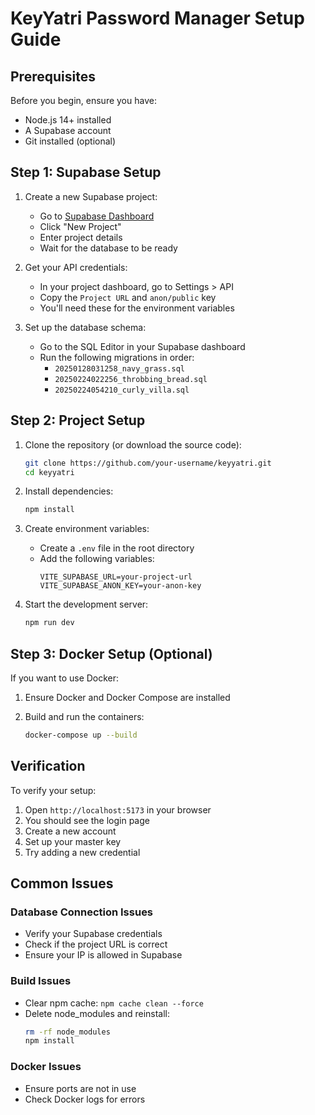 # KeyYatri Password Manager Setup Guide

## Prerequisites

Before you begin, ensure you have:
- Node.js 14+ installed
- A Supabase account
- Git installed (optional)

## Step 1: Supabase Setup

1. Create a new Supabase project:
   - Go to [Supabase Dashboard](https://app.supabase.com)
   - Click "New Project"
   - Enter project details
   - Wait for the database to be ready

2. Get your API credentials:
   - In your project dashboard, go to Settings > API
   - Copy the `Project URL` and `anon/public` key
   - You'll need these for the environment variables

3. Set up the database schema:
   - Go to the SQL Editor in your Supabase dashboard
   - Run the following migrations in order:
     - `20250128031258_navy_grass.sql`
     - `20250224022256_throbbing_bread.sql`
     - `20250224054210_curly_villa.sql`

## Step 2: Project Setup

1. Clone the repository (or download the source code):
   ```bash
   git clone https://github.com/your-username/keyyatri.git
   cd keyyatri
   ```

2. Install dependencies:
   ```bash
   npm install
   ```

3. Create environment variables:
   - Create a `.env` file in the root directory
   - Add the following variables:
     ```env
     VITE_SUPABASE_URL=your-project-url
     VITE_SUPABASE_ANON_KEY=your-anon-key
     ```

4. Start the development server:
   ```bash
   npm run dev
   ```

## Step 3: Docker Setup (Optional)

If you want to use Docker:

1. Ensure Docker and Docker Compose are installed

2. Build and run the containers:
   ```bash
   docker-compose up --build
   ```

## Verification

To verify your setup:

1. Open `http://localhost:5173` in your browser
2. You should see the login page
3. Create a new account
4. Set up your master key
5. Try adding a new credential

## Common Issues

### Database Connection Issues
- Verify your Supabase credentials
- Check if the project URL is correct
- Ensure your IP is allowed in Supabase

### Build Issues
- Clear npm cache: `npm cache clean --force`
- Delete node_modules and reinstall: 
  ```bash
  rm -rf node_modules
  npm install
  ```

### Docker Issues
- Ensure ports are not in use
- Check Docker logs for errors